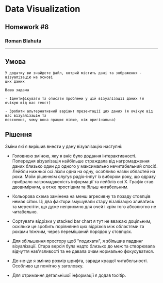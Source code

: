 # Data Visualization

## Homework #8

### Roman Blahuta

---

## Умова

```
У додатку ви знайдете файл, котрий містить дані та зображення - візуалізацію на основі 
цих даних

Ваша задача

- Ідентифікувати та описати проблеми у цій візуалізації даних (я очікую від вас текст)

- Зробити альтернативний варіант презентації цих даних (я очікую від вас візуалізацію та 
пояснення, чому вона працює ліпше, ніж оригінальна)

```

## Рішення

Зміни які я вирішив внести у дану візуалізацію наступні:

* Головною зміною, яку я вніс було додання інтерактивності. Попередня візуалізація найбільше страждала від нагромадження даних близько один до одного у максимально нечитабельний спосіб. Лейбли нижньої осі лізли одна на одну, особливо назви областей на роки. Моїм рішенням слугує радіо-інпут із вибором року, що одразу прибрало нагромадженість інформації та лейблів осі Х. Графік став двовимірним, а отже простішим та більш читабельним.

* Кольорова схема замінена на менш агресивну та позаду стовпців немає сітки. Ці два фактори змушували стару візалізацію зливатись та мерехтіти, що дуже неприємно для очей і крім того абсолютно не читабельно.

* Сортувати відрізки у stacked bar chart я тут не вважаю доцільним, оскільки це зробить порівняння цих відрізків між областями та роками тяжчим, через перемішаний порядок у стовпцях.

* Для збільшення простору щоб "подихати", я збільшив паддинг візуалізації. Стара версія була надто близько до меж та створювала відчуття нав'язливості та не давала очам нормально фокусуватися.

* Де-не-де я змінив розмір шрифта, заради кращої читабельності. Особливо це помітно у заголовку.

* Для отримання детальнішої інформації я додав tooltip.